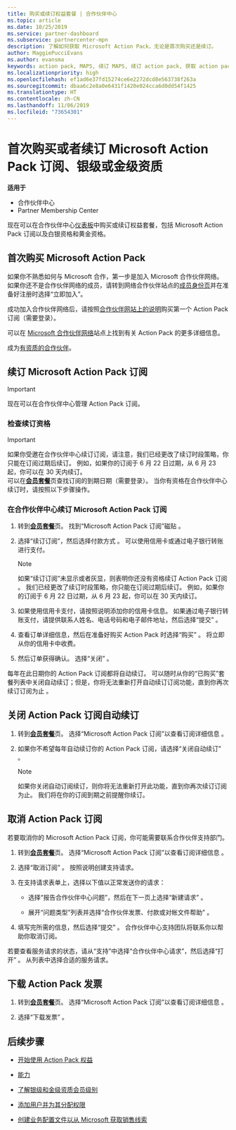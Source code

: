 ```yaml
---
title: 购买或续订权益套餐 | 合作伙伴中心
ms.topic: article
ms.date: 10/25/2019
ms.service: partner-dashboard
ms.subservice: partnercenter-mpn
description: 了解如何获取 Microsoft Action Pack，无论是首次购买还是续订。
author: MaggiePucciEvans
ms.author: evansma
keywords: action pack, MAPS, 续订 MAPS, 续订 action pack, 获取 action pack
ms.localizationpriority: high
ms.openlocfilehash: ef1ad6e37fd15274ce6e2272dcd8e563738f263a
ms.sourcegitcommit: dbaa6c2e8a0e6431f1420e024cca6d0dd54f1425
ms.translationtype: HT
ms.contentlocale: zh-CN
ms.lasthandoff: 11/06/2019
ms.locfileid: "73654301"
---
```

# <a name="buy-for-the-first-time-or-renew-a-microsoft-action-pack-subscription-or-the-silver-or-gold-competencies"></a>首次购买或者续订 Microsoft Action Pack 订阅、银级或金级资质

**适用于**

-  合作伙伴中心
-  Partner Membership Center

现在可以在合作伙伴中心[仪表板](https://docs.microsoft.com/partner-center/)中购买或续订权益套餐，包括 Microsoft Action Pack 订阅以及白银资格和黄金资格。 

## <a name="buy-microsoft-action-pack-for-the-first-time"></a>首次购买 Microsoft Action Pack

如果你不熟悉如何与 Microsoft 合作，第一步是加入 Microsoft 合作伙伴网络。 如果你还不是合作伙伴网络的成员，请转到网络合作伙伴站点的[成员身份页](https://partner.microsoft.com/membership)并在准备好注册时选择“立即加入”。  

成功加入合作伙伴网络后，请按照[合作伙伴网站上的说明](https://partner.microsoft.com/membership/action-pack)购买第一个 Action Pack 订阅（需要登录）。 

可以在 [Microsoft 合作伙伴网络](https://partner.microsoft.com/membership/internal-use-software#simple-tab-content-3)站点上找到有关 Action Pack 的更多详细信息。

成为[有资质的合作伙伴](https://partner.microsoft.com/membership/competencies)。 

## <a name="renew-a-microsoft-action-pack-subscription"></a>续订 Microsoft Action Pack 订阅

>[!IMPORTANT]
>现在可以在合作伙伴中心管理 Action Pack 订阅。

### <a name="check-your-renewal-eligibility"></a>检查续订资格

>[!IMPORTANT]
>如果你受邀在合作伙伴中心续订订阅，请注意，我们已经更改了续订时段策略，你只能在订阅过期后续订。 例如，如果你的订阅于 6 月 22 日过期，从 6 月 23 起，你可以在 30 天内续订。       
>可以在[**会员套餐**](https://partnercenter.microsoft.com/pcv/partnership/offers)页查找订阅的到期日期（需要登录）。 当你有资格在合作伙伴中心续订时，请按照以下步骤操作。  

### <a name="to-renew-a-microsoft-action-pack-subscription-in-the-partner-center"></a>在合作伙伴中心续订 Microsoft Action Pack 订阅

1. 转到[**会员套餐**](https://partnercenter.microsoft.com/pcv/partnership/offers)页。 找到“Microsoft Action Pack 订阅”磁贴  。  

2. 选择“续订订阅”，然后选择付款方式  。 可以使用信用卡或通过电子银行转账进行支付。

    >[!NOTE]
    >如果“续订订阅”未显示或者灰显，则表明你还没有资格续订 Action Pack 订阅  。 我们已经更改了续订时段策略，你只能在订阅过期后续订。 例如，如果你的订阅于 6 月 22 日过期，从 6 月 23 起，你可以在 30 天内续订。  

3. 如果使用信用卡支付，请按照说明添加你的信用卡信息。 如果通过电子银行转账支付，请提供联系人姓名、电话号码和电子邮件地址，然后选择“提交”  。 
     
4. 查看订单详细信息，然后在准备好购买 Action Pack 时选择“购买”  。 将立即从你的信用卡中收费。

5. 然后订单获得确认。 选择“关闭”  。

每年在此日期你的 Action Pack 订阅都将自动续订。 可以随时从你的“已购买”套餐列表中关闭自动续订；但是，你将无法重新打开自动续订订阅功能，直到你再次续订订阅为止  。 


## <a name="turn-off-automatic-action-pack-subscription-renewal"></a>关闭 Action Pack 订阅自动续订

1. 转到[**会员套餐**](https://partnercenter.microsoft.com/pcv/partnership/offers)页。  选择“Microsoft Action Pack 订阅”以查看订阅详细信息  。 

2. 如果你不希望每年自动续订你的 Action Pack 订阅，请选择“关闭自动续订”  。 

    >[!NOTE]
    >如果你关闭自动订阅续订，则你将无法重新打开此功能，直到你再次续订订阅为止。 我们将在你的订阅到期之前提醒你续订。


## <a name="cancel-your-action-pack-subscription"></a>取消 Action Pack 订阅

若要取消你的 Microsoft Action Pack 订阅，你可能需要联系合作伙伴支持部门。

1. 转到[**会员套餐**](https://partnercenter.microsoft.com/pcv/partnership/offers)页。 选择“Microsoft Action Pack 订阅”以查看订阅详细信息  。 

3. 选择“取消订阅”  。 按照说明创建支持请求。 

4. 在支持请求表单上，选择以下值以正常发送你的请求：

    -  选择“报告合作伙伴中心问题”，然后在下一页上选择“新建请求”   。

    -  展开“问题类型”列表并选择“合作伙伴发票、付款或对帐文件帮助”   。 

5. 填写完所需的信息，然后选择“提交”  。 合作伙伴中心支持团队将联系你以帮助你取消订阅。

若要查看服务请求的状态，请从“支持”中选择“合作伙伴中心请求”，然后选择“打开”    。 从列表中选择合适的服务请求。  

## <a name="download-your-action-pack-invoice"></a>下载 Action Pack 发票

1. 转到[**会员套餐**](https://partnercenter.microsoft.com/pcv/partnership/offers)页。 选择“Microsoft Action Pack 订阅”以查看订阅详细信息  。 

3. 选择“下载发票”  。
 
## <a name="next-steps"></a>后续步骤

-   [开始使用 Action Pack 权益](manage-your-partner-network-benefits.md)

-   [能力](learn-about-competencies.md)

-   [了解银级和金级资质会员级别](https://partner.microsoft.com/membership/internal-use-software#simple-tab-content-2)

-   [添加用户并为其分配权限](create-user-accounts-and-set-permissions.md)

-   [创建业务配置文件以从 Microsoft 获取销售线索](create-a-marketing-profile.md)



